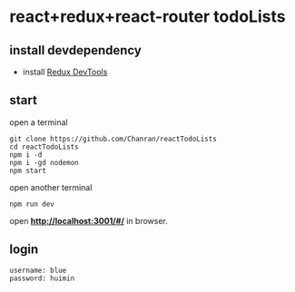 # react+redux+react-router todoLists

## install devdependency

- install [Redux DevTools](https://chrome.google.com/webstore/detail/lmhkpmbekcpmknklioeibfkpmmfibljd?utm_source=chrome-app-launcher-info-dialog)

## start

open a terminal
```
git clone https://github.com/Chanran/reactTodoLists
cd reactTodoLists
npm i -d
npm i -gd nodemon
npm start
```

open another terminal
```
npm run dev
```

open **[http://localhost:3001/#/](http://localhost:3001/#/)** in browser.

## login

```
username: blue
password: huimin
```